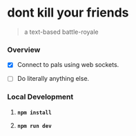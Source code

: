 # dont kill your friends
> a text-based battle-royale

### Overview

- [x] Connect to pals using web sockets.

- [ ] Do literally anything else.


### Local Development

1. __`npm install`__

1. __`npm run dev`__

